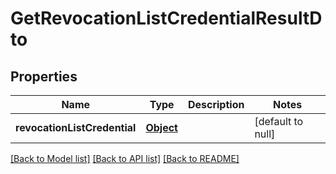# GetRevocationListCredentialResultDto

## Properties

| Name                         | Type              | Description | Notes             |
| ---------------------------- | ----------------- | ----------- | ----------------- |
| **revocationListCredential** | [**Object**](.md) |             | [default to null] |

[[Back to Model list]](../README.md#documentation-for-models) [[Back to API list]](../README.md#documentation-for-api-endpoints) [[Back to README]](../README.md)
